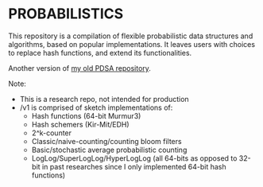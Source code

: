 # PROBABILISTICS

This repository is a compilation of flexible probabilistic data structures and algorithms, based on popular implementations. It leaves users with choices to replace hash functions, and extend its functionalities. 

Another version of [my old PDSA repository](https://github.com/nnurry/pds-old).

Note: 
- This is a research repo, not intended for production
- /v1 is comprised of sketch implementations of:
    + Hash functions (64-bit Murmur3)
    + Hash schemers (Kir-Mit/EDH) 
    + 2^k-counter
    + Classic/naive-counting/counting bloom filters
    + Basic/stochastic average probabilistic counting
    + LogLog/SuperLogLog/HyperLogLog (all 64-bits as opposed to 32-bit in past researches since I only implemented 64-bit hash functions)
    